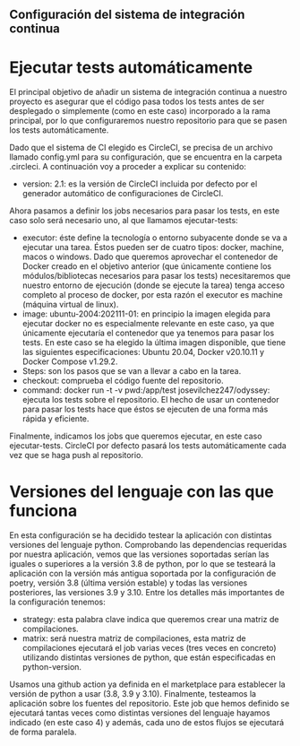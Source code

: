 ## Configuración del sistema de integración continua

# Ejecutar tests automáticamente

El principal objetivo de añadir un sistema de integración continua a nuestro proyecto es asegurar que el código pasa todos los tests antes de ser desplegado o simplemente (como en este caso) incorporado a la rama principal, por lo que configuraremos nuestro repositorio para que se pasen los tests automáticamente.

Dado que el sistema de CI elegido es CircleCI, se precisa de un archivo llamado config.yml para su configuración, que se encuentra en la carpeta .circleci. A continuación voy a proceder a explicar su contenido:

- version: 2.1: es la versión de CircleCI incluida por defecto por el generador automático de configuraciones de CircleCI.

Ahora pasamos a definir los jobs necesarios para pasar los tests, en este caso solo será necesario uno, al que llamamos ejecutar-tests:

- executor: éste define la tecnología o entorno subyacente donde se va a ejecutar una tarea. Éstos pueden ser de cuatro tipos: docker, machine, macos o windows. Dado que queremos aprovechar el contenedor de Docker creado en el objetivo anterior (que únicamente contiene los módulos/bibliotecas necesarios para pasar los tests) necesitaremos que nuestro entorno de ejecución (donde se ejecute la tarea) tenga acceso completo al proceso de docker, por esta razón el executor es machine (máquina virtual de linux).
- image: ubuntu-2004:202111-01: en principio la imagen elegida para ejecutar docker no es especialmente relevante en este caso, ya que únicamente ejecutaría el contenedor que ya tenemos para pasar los tests. En este caso se ha elegido la última imagen disponible, que tiene las siguientes especificaciones: Ubuntu 20.04, Docker v20.10.11 y Docker Compose v1.29.2.
- Steps: son los pasos que se van a llevar a cabo en la tarea.
- checkout: comprueba el código fuente del repositorio.
- command: docker run -t -v pwd:/app/test josevilchez247/odyssey: ejecuta los tests sobre el repositorio. El hecho de usar un contenedor para pasar los tests hace que éstos se ejecuten de una forma más rápida y eficiente.

Finalmente, indicamos los jobs que queremos ejecutar, en este caso ejecutar-tests.
CircleCI por defecto pasará los tests automáticamente cada vez que se haga push al repositorio.

# Versiones del lenguaje con las que funciona
En esta configuración se ha decidido testear la aplicación con distintas versiones del lenguaje python. Comprobando las dependencias requeridas por nuestra aplicación,
vemos que las versiones soportadas serían las iguales o superiores a la versión 3.8 de python, por lo que se testeará la aplicación con la versión más antigua soportada por la configuración de poetry, versión 3.8 (última versión estable)
y todas las versiones posteriores, las versiones 3.9 y 3.10. Entre los detalles más importantes de la configuración tenemos:

- strategy: esta palabra clave indica que queremos crear una matriz de compilaciones.
- matrix: será nuestra matriz de compilaciones, esta matriz de compilaciones ejecutará el job varias veces (tres veces en concreto) utilizando distintas versiones de python, que están especificadas en python-version.

Usamos una github action ya definida en el marketplace para establecer la versión de python a usar (3.8, 3.9 y 3.10).
Finalmente, testeamos la aplicación sobre los fuentes del repositorio.
Este job que hemos definido se ejecutará tantas veces como distintas versiones del lenguaje hayamos indicado (en este caso 4) y además, cada uno de estos flujos se ejecutará de forma paralela.



